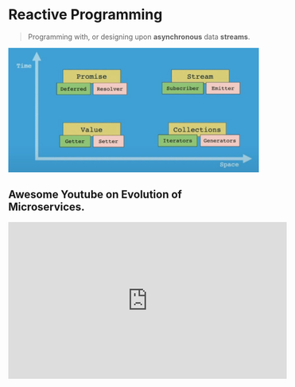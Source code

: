 # Reactive Programming

> Programming with, or designing upon **asynchronous** data **streams**.
> 

![image](./img/2024-04-02-21-17-17.png)

## Awesome Youtube on Evolution of Microservices.

<iframe width="560" height="315" src="https://www.youtube.com/embed/dB7LDiPKbPQ?si=Gc4eVyfuzGxV6f0d" title="YouTube video player" frameborder="0" allow="accelerometer; autoplay; clipboard-write; encrypted-media; gyroscope; picture-in-picture; web-share" referrerpolicy="strict-origin-when-cross-origin" allowfullscreen></iframe>